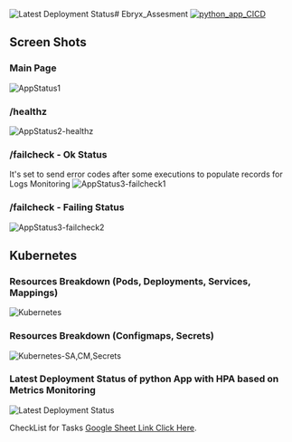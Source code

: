 ![Latest Deployment Status](https://github.com/user-attachments/assets/04fbf9bd-232d-4546-bd05-e9156e9c8439)# Ebryx_Assesment
[![python_app_CICD](https://github.com/fahussain88/Ebryx_Assesment/actions/workflows/python_app_CICD.yaml/badge.svg)](https://github.com/fahussain88/Ebryx_Assesment/actions/workflows/python_app_CICD.yaml)

## Screen Shots
### Main Page
![AppStatus1](https://github.com/user-attachments/assets/31f1ec1f-062c-4555-b8bc-3ce3850d5a00)
### /healthz
![AppStatus2-healthz](https://github.com/user-attachments/assets/d7ef4969-4cb9-4f47-bbc4-695fd9af5e4e)
### /failcheck - Ok Status
It's set to send error codes after some executions to populate records for Logs Monitoring 
![AppStatus3-failcheck1](https://github.com/user-attachments/assets/e5eb03cb-ac8e-49d6-bec5-e87b61e32a3d)
### /failcheck - Failing Status
![AppStatus3-failcheck2](https://github.com/user-attachments/assets/4f69d951-de96-4b21-b4b4-b7267c902596)

## Kubernetes
### Resources Breakdown (Pods, Deployments, Services, Mappings)
![Kubernetes](https://github.com/user-attachments/assets/2e86db06-5855-4d3c-b172-122111402e41)
### Resources Breakdown (Configmaps, Secrets)
![Kubernetes-SA,CM,Secrets](https://github.com/user-attachments/assets/c48d4d08-3388-4a25-83a7-a9c8becc9580)
### Latest Deployment Status of python App with HPA based on Metrics Monitoring
![Latest Deployment Status](https://github.com/user-attachments/assets/aabc09eb-7dab-4a84-8907-84071429f2f1)

CheckList for Tasks
[Google Sheet Link Click Here](https://docs.google.com/spreadsheets/d/1_tItwNAgroaSW2NPevnKefDf4IDatfNqlHy3IMXqH-k/edit?usp=sharing).
